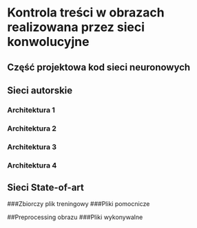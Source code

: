 # Kontrola treści w obrazach realizowana przez sieci konwolucyjne
## Część projektowa kod sieci neuronowych 


## Sieci autorskie
### Architektura 1
### Architektura 2
### Architektura 3
### Architektura 4



## Sieci State-of-art
###Zbiorczy plik treningowy
###Pliki pomocnicze



##Preprocessing obrazu
###Pliki wykonywalne



